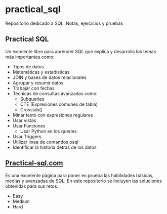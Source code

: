 # practical_sql
Repositorio dedicado a SQL. Notas, ejercicios y pruebas

## Practical SQL 
Un excelente libro para aprender SQL que explica y desarrolla los temas más importantes como:
* Tipos de datos
* Matemáticas y estadísticas 
* JOIN y bases de datos relacionales
* Agrupar y resumir datos
* Trabajar con fechas
* Técnicas de consultas avanzadas como:
  * Subqueries
  * CTE (Expresiones comunes de tabla)
  * Crosstab() 
* Minar texto con expresiones regulares
* Usar vistas
* Usar Funciones
  * Usar Python en los queries 
* Usar Triggers
* Utilizar linea de comandos psql
* Identificar la historia detras de los datos

## [Practical-sql.com](https://www.sql-practice.com/)

Es una excelente página para poner en prueba las habilidades básicas, medias y avanzadas de SQL. 
En este repositorio se incluyen las soluciones obtenidas para sus retos.

* Easy
* Medium
* Hard
